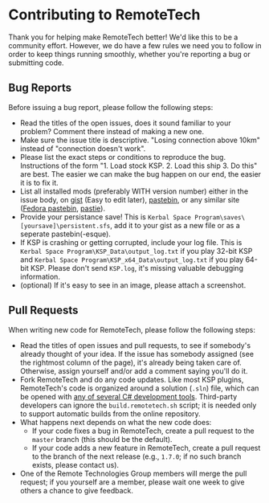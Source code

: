 Contributing to RemoteTech
===========

Thank you for helping make RemoteTech better! We'd like this to be a community effort. However, we do have a few rules we need you to follow in order to keep things running smoothly, whether you're reporting a bug or submitting code.

Bug Reports
-----------

Before issuing a bug report, please follow the following steps:
* Read the titles of the open issues, does it sound familiar to your problem? Comment there instead of making a new one.
* Make sure the issue title is descriptive. "Losing connection above 10km" instead of "connection doesn't work".
* Please list the exact steps or conditions to reproduce the bug. Instructions of the form "1. Load stock KSP. 2. Load this ship 3. Do this" are best. The easier we can make the bug happen on our end, the easier it is to fix it.
* List all installed mods (preferably WITH version number) either in the issue body, on [gist](https://gist.github.com/) (Easy to edit later), [pastebin](http://pastebin.com/), or any similar site ([Fedora pastebin](http://fpaste.org),  [pastie](http://pastie.org/)).
* Provide your persistance save! This is ```Kerbal Space Program\saves\[yoursave]\persistent.sfs```, add it to your gist as a new file or as a seperate pastebin(-esque).
* If KSP is crashing or getting corrupted, include your log file. This is ```Kerbal Space Program\KSP_Data\output_log.txt``` if you play 32-bit KSP and ```Kerbal Space Program\KSP_x64_Data\output_log.txt``` if you play 64-bit KSP. Please don't send ```KSP.log```, it's missing valuable debugging information.
* (optional) If it's easy to see in an image, please attach a screenshot.

Pull Requests
-----------

When writing new code for RemoteTech, please follow the following steps:
* Read the titles of open issues and pull requests, to see if somebody's already thought of your idea. If the issue has somebody assigned (see the rightmost column of the page), it's already being taken care of. Otherwise, assign yourself and/or add a comment saying you'll do it.
* Fork RemoteTech and do any code updates. Like most KSP plugins, RemoteTech's code is organized around a solution (`.sln`) file, which can be opened with [any of several C# development tools](http://wiki.kerbalspaceprogram.com/wiki/Plugins). Third-party developers can ignore the `build.remotetech.sh` script; it is needed only to support automatic builds from the online repository.
* What happens next depends on what the new code does:
    - If your code fixes a bug in RemoteTech, create a pull request to the `master` branch (this should be the default).
    - If your code adds a new feature in RemoteTech, create a pull request to the branch of the next release (e.g., `1.7.0`; if no such branch exists, please contact us).
* One of the Remote Technologies Group members will merge the pull request; if you yourself are a member, please wait one week to give others a chance to give feedback.
